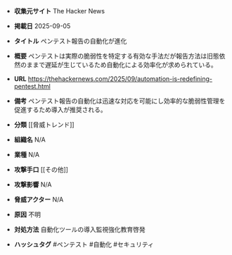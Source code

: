 - **収集元サイト**
The Hacker News

- **掲載日**
2025-09-05

- **タイトル**
ペンテスト報告の自動化が進化

- **概要**
ペンテストは実際の脆弱性を特定する有効な手法だが報告方法は旧態依然のままで遅延が生じているため自動化による効率化が求められている。

- **URL**
https://thehackernews.com/2025/09/automation-is-redefining-pentest.html

- **備考**
ペンテスト報告の自動化は迅速な対応を可能にし効率的な脆弱性管理を促進するため導入が推奨される。

- **分類**
[[脅威トレンド]]

- **組織名**
N/A

- **業種**
N/A

- **攻撃手口**
[[その他]]

- **攻撃影響**
N/A

- **脅威アクター**
N/A

- **原因**
不明

- **対処方法**
自動化ツールの導入監視強化教育啓発

- **ハッシュタグ**
#ペンテスト #自動化 #セキュリティ
